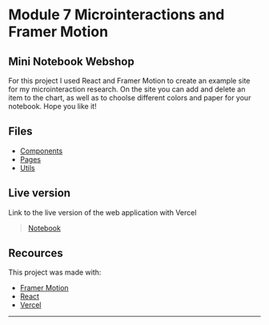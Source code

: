 # Module 7 Microinteractions and Framer Motion
## Mini Notebook Webshop

For this project I used React and Framer Motion to create an example site for my microinteraction research. On the site you can add and delete an item to the chart, as well as to choolse different colors and paper for your notebook. Hope you like it!

## Files
+ [Components](./src/components)
+ [Pages](./src/pages)
+ [Utils](./src/utils)

## Live version
Link to the live version of the web application with Vercel
>  [Notebook](https://microinteractions2.vercel.app/)

## Recources
This project was made with:
+ [Framer Motion](https://www.framer.com/api/motion/)
+ [React](https://reactjs.org/)
+ [Vercel](https://vercel.com/)


---
